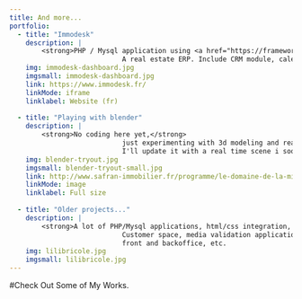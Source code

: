 ```yaml
---
title: And more...
portfolio:    
  - title: "Immodesk"
    description: |
        <strong>PHP / Mysql application using <a href="https://framework.zend.com/" target="_blank">Zend</a> and <a href="https://getbootstrap.com/" target="_blank">Bootstrap</a></strong>.
                            A real estate ERP. Include CRM module, calendar tool, chat and is highly customizable.
    img: immodesk-dashboard.jpg
    imgsmall: immodesk-dashboard.jpg    
    link: https://www.immodesk.fr/
    linkMode: iframe
    linklabel: Website (fr)
    
  - title: "Playing with blender"
    description: |
        <strong>No coding here yet,</strong>
                            just experimenting with 3d modeling and real time.
                            I'll update it with a real time scene i soon as i can.
    img: blender-tryout.jpg    
    imgsmall: blender-tryout-small.jpg    
    link: http://www.safran-immobilier.fr/programme/le-domaine-de-la-mission-talence-gironde/?template=maquette#navigation-programme
    linkMode: image
    linklabel: Full size
    
  - title: "Older projects..."
    description: |
        <strong>A lot of PHP/Mysql applications, html/css integration, javascript coding :</strong><br />
                            Customer space, media validation application for customer relationships, online shops,
                            front and backoffice, etc.
    img: lilibricole.jpg    
    imgsmall: lilibricole.jpg
---
```

#Check Out Some of My Works.